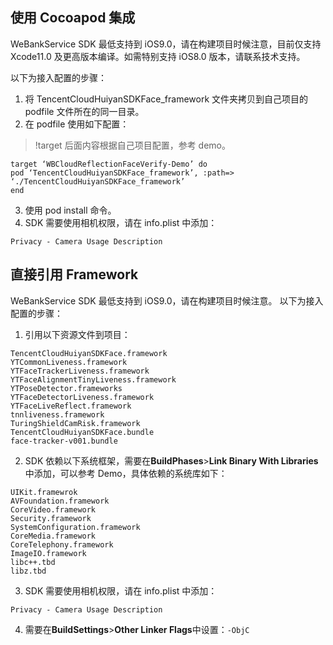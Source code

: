 ## 使用 Cocoapod 集成
WeBankService SDK 最低支持到 iOS9.0，请在构建项目时候注意，目前仅支持 Xcode11.0 及更高版本编译。如需特别支持 iOS8.0 版本，请联系技术支持。

以下为接入配置的步骤：
1. 将 TencentCloudHuiyanSDKFace_framework 文件夹拷贝到自己项目的 podfile 文件所在的同一目录。
2. 在 podfile 使用如下配置：
>!target 后面内容根据自己项目配置，参考 demo。

```
target ‘WBCloudReflectionFaceVerify-Demo’ do
pod ‘TencentCloudHuiyanSDKFace_framework’, :path=> ‘./TencentCloudHuiyanSDKFace_framework’
end
```

3. 使用 pod install 命令。
4. SDK 需要使用相机权限，请在 info.plist 中添加：

```
Privacy - Camera Usage Description
```

## 直接引用 Framework
WeBankService SDK 最低支持到 iOS9.0，请在构建项目时候注意。
以下为接入配置的步骤：
1. 引用以下资源文件到项目：
```
TencentCloudHuiyanSDKFace.framework
YTCommonLiveness.framework
YTFaceTrackerLiveness.framework
YTFaceAlignmentTinyLiveness.framework
YTPoseDetector.frameworks
YTFaceDetectorLiveness.framework	
YTFaceLiveReflect.framework
tnnliveness.framework
TuringShieldCamRisk.framework
TencentCloudHuiyanSDKFace.bundle
face-tracker-v001.bundle
```

2. SDK 依赖以下系统框架，需要在**BuildPhases**>**Link Binary With Libraries**中添加，可以参考 Demo，具体依赖的系统库如下：
```
UIKit.framewrok
AVFoundation.framework
CoreVideo.framework
Security.framework
SystemConfiguration.framework
CoreMedia.framework
CoreTelephony.framework
ImageIO.framework
libc++.tbd
libz.tbd
```
3. SDK 需要使用相机权限，请在 info.plist 中添加：
```
Privacy - Camera Usage Description
```
4. 需要在**BuildSettings**>**Other Linker Flags**中设置：`-ObjC`
